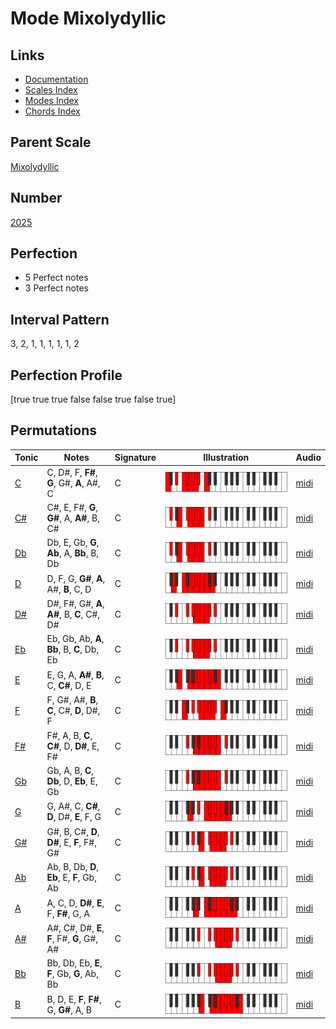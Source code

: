 # Mode Mixolydyllic

## Links

- [Documentation](index.md)
- [Scales Index](Scales.md)
- [Modes Index](Modes.md)
- [Chords Index](Chords.md)

## Parent Scale

[Mixolydyllic](ScaleMixolydyllic.md)

## Number

[2025](https://ianring.com/musictheory/scales/2025)

## Perfection

- 5 Perfect notes
- 3 Perfect notes

## Interval Pattern

3, 2, 1, 1, 1, 1, 1, 2

## Perfection Profile

[true true true false false true false true]

## Permutations

| Tonic | Notes | Signature | Illustration | Audio |
|-------|-------|-----------|--------------|-------|
| [C](ModeCNaturalMixolydyllic.md) | C, D#, F, **F#**, **G**, G#, **A**, A#, C | C | ![CNaturalMixolydyllic](ModeCNaturalMixolydyllic.png) | [midi](https://github.com/edipermadi/music/blob/main/docs/ModeCNaturalMixolydyllic.mid?raw=true) |
| [C#](ModeCSharpMixolydyllic.md) | C#, E, F#, **G**, **G#**, A, **A#**, B, C# | C | ![CSharpMixolydyllic](ModeCSharpMixolydyllic.png) | [midi](https://github.com/edipermadi/music/blob/main/docs/ModeCSharpMixolydyllic.mid?raw=true) |
| [Db](ModeDFlatMixolydyllic.md) | Db, E, Gb, **G**, **Ab**, A, **Bb**, B, Db | C | ![DFlatMixolydyllic](ModeDFlatMixolydyllic.png) | [midi](https://github.com/edipermadi/music/blob/main/docs/ModeDFlatMixolydyllic.mid?raw=true) |
| [D](ModeDNaturalMixolydyllic.md) | D, F, G, **G#**, **A**, A#, **B**, C, D | C | ![DNaturalMixolydyllic](ModeDNaturalMixolydyllic.png) | [midi](https://github.com/edipermadi/music/blob/main/docs/ModeDNaturalMixolydyllic.mid?raw=true) |
| [D#](ModeDSharpMixolydyllic.md) | D#, F#, G#, **A**, **A#**, B, **C**, C#, D# | C | ![DSharpMixolydyllic](ModeDSharpMixolydyllic.png) | [midi](https://github.com/edipermadi/music/blob/main/docs/ModeDSharpMixolydyllic.mid?raw=true) |
| [Eb](ModeEFlatMixolydyllic.md) | Eb, Gb, Ab, **A**, **Bb**, B, **C**, Db, Eb | C | ![EFlatMixolydyllic](ModeEFlatMixolydyllic.png) | [midi](https://github.com/edipermadi/music/blob/main/docs/ModeEFlatMixolydyllic.mid?raw=true) |
| [E](ModeENaturalMixolydyllic.md) | E, G, A, **A#**, **B**, C, **C#**, D, E | C | ![ENaturalMixolydyllic](ModeENaturalMixolydyllic.png) | [midi](https://github.com/edipermadi/music/blob/main/docs/ModeENaturalMixolydyllic.mid?raw=true) |
| [F](ModeFNaturalMixolydyllic.md) | F, G#, A#, **B**, **C**, C#, **D**, D#, F | C | ![FNaturalMixolydyllic](ModeFNaturalMixolydyllic.png) | [midi](https://github.com/edipermadi/music/blob/main/docs/ModeFNaturalMixolydyllic.mid?raw=true) |
| [F#](ModeFSharpMixolydyllic.md) | F#, A, B, **C**, **C#**, D, **D#**, E, F# | C | ![FSharpMixolydyllic](ModeFSharpMixolydyllic.png) | [midi](https://github.com/edipermadi/music/blob/main/docs/ModeFSharpMixolydyllic.mid?raw=true) |
| [Gb](ModeGFlatMixolydyllic.md) | Gb, A, B, **C**, **Db**, D, **Eb**, E, Gb | C | ![GFlatMixolydyllic](ModeGFlatMixolydyllic.png) | [midi](https://github.com/edipermadi/music/blob/main/docs/ModeGFlatMixolydyllic.mid?raw=true) |
| [G](ModeGNaturalMixolydyllic.md) | G, A#, C, **C#**, **D**, D#, **E**, F, G | C | ![GNaturalMixolydyllic](ModeGNaturalMixolydyllic.png) | [midi](https://github.com/edipermadi/music/blob/main/docs/ModeGNaturalMixolydyllic.mid?raw=true) |
| [G#](ModeGSharpMixolydyllic.md) | G#, B, C#, **D**, **D#**, E, **F**, F#, G# | C | ![GSharpMixolydyllic](ModeGSharpMixolydyllic.png) | [midi](https://github.com/edipermadi/music/blob/main/docs/ModeGSharpMixolydyllic.mid?raw=true) |
| [Ab](ModeAFlatMixolydyllic.md) | Ab, B, Db, **D**, **Eb**, E, **F**, Gb, Ab | C | ![AFlatMixolydyllic](ModeAFlatMixolydyllic.png) | [midi](https://github.com/edipermadi/music/blob/main/docs/ModeAFlatMixolydyllic.mid?raw=true) |
| [A](ModeANaturalMixolydyllic.md) | A, C, D, **D#**, **E**, F, **F#**, G, A | C | ![ANaturalMixolydyllic](ModeANaturalMixolydyllic.png) | [midi](https://github.com/edipermadi/music/blob/main/docs/ModeANaturalMixolydyllic.mid?raw=true) |
| [A#](ModeASharpMixolydyllic.md) | A#, C#, D#, **E**, **F**, F#, **G**, G#, A# | C | ![ASharpMixolydyllic](ModeASharpMixolydyllic.png) | [midi](https://github.com/edipermadi/music/blob/main/docs/ModeASharpMixolydyllic.mid?raw=true) |
| [Bb](ModeBFlatMixolydyllic.md) | Bb, Db, Eb, **E**, **F**, Gb, **G**, Ab, Bb | C | ![BFlatMixolydyllic](ModeBFlatMixolydyllic.png) | [midi](https://github.com/edipermadi/music/blob/main/docs/ModeBFlatMixolydyllic.mid?raw=true) |
| [B](ModeBNaturalMixolydyllic.md) | B, D, E, **F**, **F#**, G, **G#**, A, B | C | ![BNaturalMixolydyllic](ModeBNaturalMixolydyllic.png) | [midi](https://github.com/edipermadi/music/blob/main/docs/ModeBNaturalMixolydyllic.mid?raw=true) |
